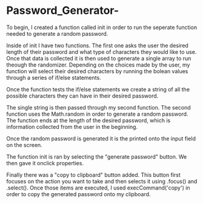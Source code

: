 # Password_Generator-

To begin, I created a function called init in order to run the seperate function needed to generate a random password. 

Inside of init I have two functions. The first one asks the user the desired length of their password and what type of characters they would like to use. Once that data is collected it is then used to generate a single array to run theough the randomizer. Depending on the choices made by the user, my function will select their desired characters by running the bolean values through a series of if/else statements. 

Once the function tests the if/else statements we create a string of all the possible characters they can have in their desired password. 

The single string is then passed through my second function. The second function uses the Math.random in order to generate a random password. The function ends at the length of the desired password, which is information collected from the user in the beginning. 

Once the random password is generated it is the printed onto the input field on the screen. 

The function init is ran by selecting the "generate password" button. We then gave it onclick properties. 

Finally there was a "copy to clipboard" button added. This button first focuses on the action you want to take and then selects it using .focus() and .select(). Once those items are executed, I used execCommand('copy') in order to copy the generated password onto my clipboard.